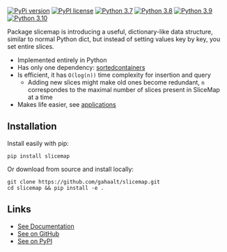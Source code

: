 [![PyPi version](https://badgen.net/pypi/v/slicemap)](https://pypi.org/project/slicemap/)
[![PyPI license](https://img.shields.io/pypi/l/slicemap)](https://pypi.org/project/slicemap/)
[![Python 3.7](https://github.com/gahaalt/slicemap/actions/workflows/python37.yaml/badge.svg)](https://github.com/gahaalt/slicemap/actions/workflows/python37.yaml)
[![Python 3.8](https://github.com/gahaalt/slicemap/actions/workflows/python38.yaml/badge.svg)](https://github.com/gahaalt/slicemap/actions/workflows/python38.yaml)
[![Python 3.9](https://github.com/gahaalt/slicemap/actions/workflows/python39.yaml/badge.svg)](https://github.com/gahaalt/slicemap/actions/workflows/python39.yaml)
[![Python 3.10](https://github.com/gahaalt/slicemap/actions/workflows/python310.yml/badge.svg)](https://github.com/gahaalt/slicemap/actions/workflows/python310.yml)

Package slicemap is introducing a useful, dictionary-like data structure,
similar to normal Python dict, but instead of setting values key by key, you set entire slices.

* Implemented entirely in Python
* Has only one dependency: [sortedcontainers](https://grantjenks.com/docs/sortedcontainers/)
* Is efficient, it has `O(log(n))` time complexity for insertion and query
    * Adding new slices might make old ones become redundant, `n` correspondes to the maximal number of slices present in SliceMap at a time
* Makes life easier, see [applications](https://gahaalt.github.io/slicemap/applications/)

## Installation

Install easily with pip:

```
pip install slicemap
```

Or download from source and install locally:

```
git clone https://github.com/gahaalt/slicemap.git
cd slicemap && pip install -e .
```

## Links

* [See Documentation](https://gahaalt.github.io/slicemap/)
* [See on GitHub](https://github.com/gahaalt/slicemap)
* [See on PyPI](https://pypi.org/project/slicemap/)

